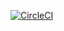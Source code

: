 [![CircleCI](https://circleci.com/gh/Abby1630/personal-website.svg?style=svg)](https://circleci.com/gh/Abby1630/personal-website)